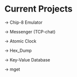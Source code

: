 # Current Projects

-> Chip-8 Emulator

-> Messenger (TCP-chat)

-> Atomic Clock

-> Hex_Dump

-> Key-Value Database

-> mget
